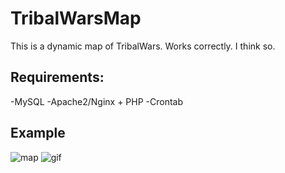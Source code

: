# TribalWarsMap

This is a dynamic map of TribalWars.
Works correctly.
I think so.

## Requirements:
-MySQL
-Apache2/Nginx + PHP
-Crontab

## Example 

![map](https://github.com/JakubRybakowski/TribalWarsMap/raw/master/example/map.png)
![gif](https://github.com/JakubRybakowski/TribalWarsMap/raw/master/example/out.gif)
